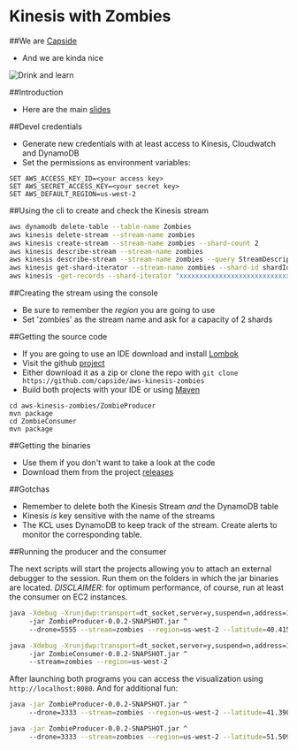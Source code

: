 Kinesis with Zombies
========================================================

##We are [Capside](http://twitter.com/capside)

* And we are kinda nice

![Drink and learn](https://pbs.twimg.com/media/ClfvYdOXIAAj1jK.jpg:large)

##Introduction

* Here are the main [slides](http://slides.com/capside/zombies#/)


##Devel credentials

* Generate new credentials with at least access to Kinesis, Cloudwatch and DynamoDB
* Set the permissions as environment variables:

```
SET AWS_ACCESS_KEY_ID=<your access key>
SET AWS_SECRET_ACCESS_KEY=<your secret key>
SET AWS_DEFAULT_REGION=us-west-2
``` 

##Using the cli to create and check the Kinesis stream

```bash
aws dynamodb delete-table --table-name Zombies
aws kinesis delete-stream --stream-name zombies
aws kinesis create-stream --stream-name zombies --shard-count 2
aws kinesis describe-stream --stream-name zombies
aws kinesis describe-stream --stream-name zombies --query StreamDescription.StreamStatus
aws kinesis get-shard-iterator --stream-name zombies --shard-id shardId-000000000000 --shard-iterator-type TRIM_HORIZ ON --query ShardIterator
aws kinesis -get-records --shard-iterator "xxxxxxxxxxxxxxxxxxxxxxxxxxxxxxxxxxxxxxxxxxxxxxxxxxxxxxxxxxxxxxxxxxxxxxxxxx"
```

##Creating the stream using the console

* Be sure to remember the *region* you are going to use
* Set 'zombies' as the stream name and ask for a capacity of 2 shards

##Getting the source code

* If you are going to use an IDE download and install [Lombok](https://projectlombok.org/download.html)
* Visit the github [project](https://github.com/capside/aws-kinesis-zombies)
* Either download it as a zip or clone the repo with ```git clone https://github.com/capside/aws-kinesis-zombies```
* Build both projects with your IDE or using [Maven](http://maven.apache.org/download.cgi)

```
cd aws-kinesis-zombies/ZombieProducer
mvn package
cd ZombieConsumer
mvn package 
```

##Getting the binaries

* Use them if you don't want to take a look at the code
* Download them from the project [releases](https://github.com/capside/aws-kinesis-zombies/releases/tag/0.0.2)

##Gotchas

* Remember to delete both the Kinesis Stream *and* the DynamoDB table
* Kinesis *is* key sensitive with the name of the streams
* The KCL uses DynamoDB to keep track of the stream. Create alerts to monitor the corresponding table.

##Running the producer and the consumer

The next scripts will start the projects allowing you to attach an external debugger to the session. 
Run them on the folders in which the jar binaries are located.
*DISCLAIMER*: for optimum performance, of course, run at least the consumer on EC2 instances.

```bash
java -Xdebug -Xrunjdwp:transport=dt_socket,server=y,suspend=n,address=1044 ^
     -jar ZombieProducer-0.0.2-SNAPSHOT.jar ^
     --drone=5555 --stream=zombies --region=us-west-2 --latitude=40.415363 --longitude=-3.707398
```
```bash
java -Xdebug -Xrunjdwp:transport=dt_socket,server=y,suspend=n,address=1045 ^
     -jar ZombieConsumer-0.0.2-SNAPSHOT.jar ^
     --stream=zombies --region=us-west-2
```

After launching both programs you can access the visualization using ```http://localhost:8080```. And for additional fun:

```bash
java -jar ZombieProducer-0.0.2-SNAPSHOT.jar ^
     --drone=3333 --stream=zombies --region=us-west-2 --latitude=41.3902 --longitude=2.15400
``` 

```bash
java -jar ZombieProducer-0.0.2-SNAPSHOT.jar ^
     --drone=3333 --stream=zombies --region=us-west-2 --latitude=51.509865 --longitude=-0.118092
``` 

